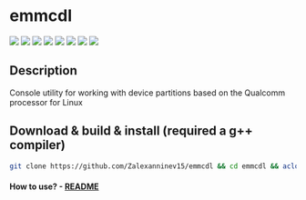 # emmcdl

[![](https://img.shields.io/badge/OS-Linux-orange?logo=linux)](https://github.com/Zalexanninev15/emmcdl)
[![](https://img.shields.io/badge/release-v2.10-blue)](https://github.com/Zalexanninev15/emmcdl)
[![](https://img.shields.io/github/last-commit/Zalexanninev15/emmcdl)](https://github.com/Zalexanninev15/emmcdl/commits/master)
[![](https://img.shields.io/github/stars/Zalexanninev15/emmcdl.svg)](https://github.com/Zalexanninev15/emmcdl/stargazers)
[![](https://img.shields.io/github/forks/Zalexanninev15/emmcdl.svg)](https://github.com/Zalexanninev15/emmcdl/network/members)
[![](https://img.shields.io/badge/license-GPLv3-ligthgreen.svg)](LICENSE)
[![](https://img.shields.io/badge/donate-QIWI-FF8C00.svg)](https://qiwi.com/n/ZALEXANNINEV15)
[![](https://img.shields.io/badge/donate-YooMoney-8B3FFD.svg)](https://yoomoney.ru/to/410015106319420)

## Description

Console utility for working with device partitions based on the Qualcomm processor for Linux

## Download & build & install (required a g++ compiler)
```bash
git clone https://github.com/Zalexanninev15/emmcdl && cd emmcdl && aclocal && autoconf && automake --add-missing && ./configure && make && sudo cp emmcdl /usr/bin/emmcdl && cd .. && rm -rf emmcdl
```
#### How to use? - [README](https://github.com/Zalexanninev15/emmcdl/blob/master/README)
